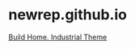 # newrep.github.io
<a href="https://alexglr.github.io/newrep.github.io/">Build Home. Industrial Theme</a>
